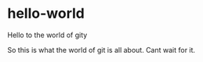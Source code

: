 # hello-world
Hello to the world of gity

So this is what the world of git is all about. Cant wait for it.

